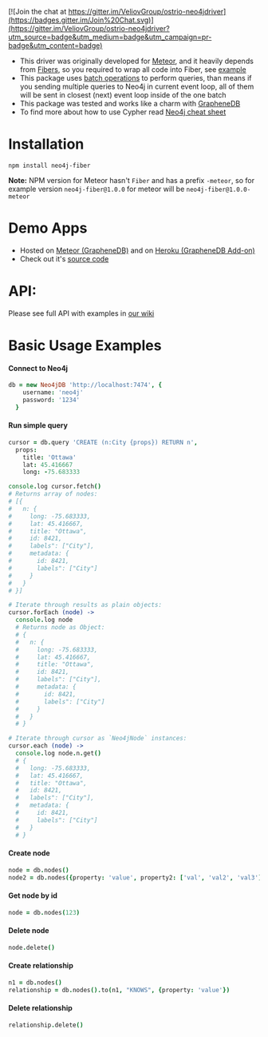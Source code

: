 [![Join the chat at https://gitter.im/VeliovGroup/ostrio-neo4jdriver](https://badges.gitter.im/Join%20Chat.svg)](https://gitter.im/VeliovGroup/ostrio-neo4jdriver?utm_source=badge&utm_medium=badge&utm_campaign=pr-badge&utm_content=badge)

 - This driver was originally developed for [Meteor](https://www.meteor.com/), and it heavily depends from [Fibers](https://www.npmjs.com/package/fibers), so you required to wrap all code into Fiber, see [example](https://github.com/VeliovGroup/neo4j-fiber/blob/master/src/example.coffee)
 - This package uses [batch operations](http://neo4j.com/docs/2.2.5/rest-api-batch-ops.html) to perform queries, than means if you sending multiple queries to Neo4j in current event loop, all of them will be sent in closest (next) event loop inside of the one batch
 - This package was tested and works like a charm with [GrapheneDB](http://www.graphenedb.com)
 - To find more about how to use Cypher read [Neo4j cheat sheet](http://neo4j.com/docs/2.2.5/cypher-refcard)

Installation
=======
```shell
npm install neo4j-fiber
```

__Note:__ NPM version for Meteor hasn't `Fiber` and has a prefix `-meteor`, so for example version `neo4j-fiber@1.0.0` for meteor will be `neo4j-fiber@1.0.0-meteor`

Demo Apps
=======
 - Hosted on [Meteor (GrapheneDB)](http://neo4j-graph.meteor.com) and on [Heroku (GrapheneDB Add-on)](http://neo4j-graph.herokuapp.com)
 - Check out it's [source code](https://github.com/VeliovGroup/ostrio-neo4jdriver/tree/master/demo)

API:
=======
Please see full API with examples in [our wiki](https://github.com/VeliovGroup/neo4j-fiber/wiki)


Basic Usage Examples
=======
#### Connect to Neo4j
```coffeescript
db = new Neo4jDB 'http://localhost:7474', {
    username: 'neo4j'
    password: '1234'
  }
```

#### Run simple query
```coffeescript
cursor = db.query 'CREATE (n:City {props}) RETURN n', 
  props: 
    title: 'Ottawa'
    lat: 45.416667
    long: -75.683333

console.log cursor.fetch()
# Returns array of nodes:
# [{
#   n: {
#     long: -75.683333,
#     lat: 45.416667,
#     title: "Ottawa",
#     id: 8421,
#     labels": ["City"],
#     metadata: {
#       id: 8421,
#       labels": ["City"]
#     }
#   }
# }]

# Iterate through results as plain objects:
cursor.forEach (node) ->
  console.log node
  # Returns node as Object:
  # {
  #   n: {
  #     long: -75.683333,
  #     lat: 45.416667,
  #     title: "Ottawa",
  #     id: 8421,
  #     labels": ["City"],
  #     metadata: {
  #       id: 8421,
  #       labels": ["City"]
  #     }
  #   }
  # }

# Iterate through cursor as `Neo4jNode` instances:
cursor.each (node) ->
  console.log node.n.get()
  # {
  #   long: -75.683333,
  #   lat: 45.416667,
  #   title: "Ottawa",
  #   id: 8421,
  #   labels": ["City"],
  #   metadata: {
  #     id: 8421,
  #     labels": ["City"]
  #   }
  # }
```

#### Create node
```coffeescript
node = db.nodes()
node2 = db.nodes({property: 'value', property2: ['val', 'val2', 'val3']})
```

#### Get node by id
```coffeescript
node = db.nodes(123)
```

#### Delete node
```coffeescript
node.delete()
```

#### Create relationship
```coffeescript
n1 = db.nodes()
relationship = db.nodes().to(n1, "KNOWS", {property: 'value'})
```

#### Delete relationship
```coffeescript
relationship.delete()
```